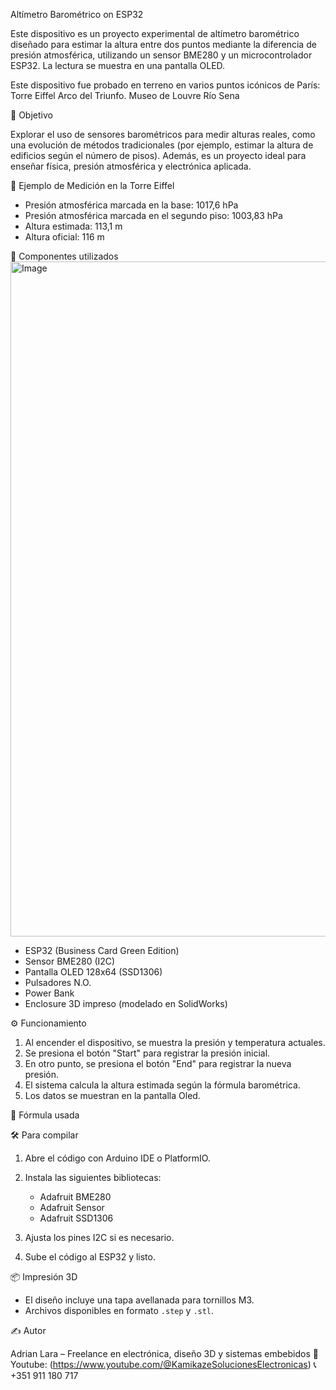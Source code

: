 Altímetro Barométrico on ESP32

Este dispositivo es un proyecto experimental de altímetro barométrico diseñado para estimar la altura entre 
dos puntos mediante la diferencia de presión atmosférica, utilizando un sensor BME280 y un microcontrolador ESP32. 
La lectura se muestra en una pantalla OLED.

Este dispositivo fue probado en terreno en varios puntos icónicos de París: 
Torre Eiffel 
Arco del Triunfo.
Museo de Louvre
Río Sena

🚀 Objetivo

Explorar el uso de sensores barométricos para medir alturas reales, como una evolución de métodos tradicionales 
(por ejemplo, estimar la altura de edificios según el número de pisos). Además, es un proyecto ideal para enseñar 
física, presión atmosférica y electrónica aplicada.

📸 Ejemplo de Medición en la Torre Eiffel

- Presión atmosférica marcada en la base: 1017,6 hPa  
- Presión atmosférica marcada en el segundo piso: 1003,83 hPa  
- Altura estimada: 113,1 m  
- Altura oficial: 116 m  

🧰 Componentes utilizados
<img width="1920" height="1080" alt="Image" src="https://github.com/user-attachments/assets/4f4f1c76-32a2-4e71-a90b-94f1b2701fd5" />

- ESP32 (Business Card Green Edition)
- Sensor BME280 (I2C)
- Pantalla OLED 128x64 (SSD1306)
- Pulsadores N.O.
- Power Bank
- Enclosure 3D impreso (modelado en SolidWorks)

⚙️ Funcionamiento

1. Al encender el dispositivo, se muestra la presión y temperatura actuales.
2. Se presiona el botón "Start" para registrar la presión inicial.
3. En otro punto, se presiona el botón "End" para registrar la nueva presión.
4. El sistema calcula la altura estimada según la fórmula barométrica.
5. Los datos se muestran en la pantalla Oled.

🧮 Fórmula usada


🛠️ Para compilar

1. Abre el código con Arduino IDE o PlatformIO.
2. Instala las siguientes bibliotecas:

   - Adafruit BME280
   - Adafruit Sensor
   - Adafruit SSD1306
3. Ajusta los pines I2C si es necesario.
4. Sube el código al ESP32 y listo.

📦 Impresión 3D
- El diseño incluye una tapa avellanada para tornillos M3.
- Archivos disponibles en formato `.step` y `.stl`.



✍️ Autor

Adrian Lara – Freelance en electrónica, diseño 3D y sistemas embebidos
🔗 Youtube: (https://www.youtube.com/@KamikazeSolucionesElectronicas)
📞 +351 911 180 717
